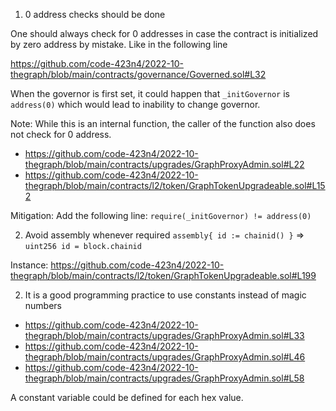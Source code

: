 1. 0 address checks should be done

One should always check for 0 addresses in case the contract is initialized by zero address by mistake. Like in the following line

https://github.com/code-423n4/2022-10-thegraph/blob/main/contracts/governance/Governed.sol#L32

When the governor is first set, it could happen that `_initGovernor` is `address(0)` which would lead to inability to change governor.

Note: While this is an internal function, the caller of the function also does not check for 0 address.
- https://github.com/code-423n4/2022-10-thegraph/blob/main/contracts/upgrades/GraphProxyAdmin.sol#L22
- https://github.com/code-423n4/2022-10-thegraph/blob/main/contracts/l2/token/GraphTokenUpgradeable.sol#L152

Mitigation: 
Add the following line: `require(_initGovernor) != address(0)`

2. Avoid assembly whenever required
`assembly{ id := chainid() }` => `uint256 id = block.chainid`

Instance: https://github.com/code-423n4/2022-10-thegraph/blob/main/contracts/l2/token/GraphTokenUpgradeable.sol#L199

2. It is a good programming practice to use constants instead of magic numbers

- https://github.com/code-423n4/2022-10-thegraph/blob/main/contracts/upgrades/GraphProxyAdmin.sol#L33
- https://github.com/code-423n4/2022-10-thegraph/blob/main/contracts/upgrades/GraphProxyAdmin.sol#L46
- https://github.com/code-423n4/2022-10-thegraph/blob/main/contracts/upgrades/GraphProxyAdmin.sol#L58

A constant variable could be defined for each hex value.